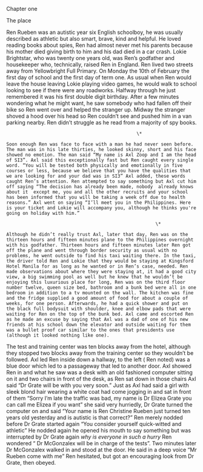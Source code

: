 

Chapter one 

The place

Ren Rueben was an autistic year six English schoolboy, he was usually described as athletic but also smart, brave, kind and helpful. He loved reading books about spies, Ren had almost never met his parents because his mother died giving birth to him and his dad died in a car crash. Lokie Brightstar, who was twenty one years old, was Ren’s godfather and housekeeper who, technically, raised Ren in England. Ren lived two streets away from Yellowbright Full Primary. On Monday the 10th of February the first day of school and the first day of term one. As usual when Ren would leave the house leaving Lokie playing video games, he would walk to school looking to see if there were any roadworks. Halfway through he just remembered it was his first double digit birthday. After a few minutes wondering what he might want, he saw somebody who had fallen off their bike so Ren went over and helped the stranger up. Midway the stranger shoved a hood over his head so Ren couldn’t see and pushed him in a van parking nearby. Ren didn’t struggle as he read from a majority of spy books. 

                                                    \*

	Soon enough Ren was face to face with a man he had never seen before. The man was in his late thirties, he looked skinny, short and his face showed no emotion. The man said “My name is Axl Zoop and I am the head of SI3”. Axl said this exceptionally fast but Ren caught every single word. “You will be tested both physically and emotionally in five courses or less, because we believe that you have the qualities that we are looking for and your dad was in SI3” Axl added, these words caught Ren’s attention. Ren attempted to say something but Axl cut him off saying “The decision has already been made, nobody  already knows about it  except me, you and all the other recruits and your school has been informed that you will be taking a week off due to health reasons.” Axl went on saying “I’ll meet you in the Philippines. Here is your ticket and Lokie will accompany you, although he thinks you're going on holiday with him.” 

                                                           \*

	Although he didn’t really trust Axl, later that day, Ren was on the thirteen hours and fifteen minutes plane to the Philippines overnight with his godfather. Thirteen hours and fifteen minutes later Ren got off the plane and went through border security as usual with no problems, he went outside to find his taxi waiting there. In the taxi, the driver told Ren and Lokie that they would be staying at Kingsford Hotel Manila for as long as he wanted or in Ren’s case, needed. Ren made observations about where they were staying at, it had a good city view, a big swimming pool as well but he knew that he wouldn’t be enjoying this luxurious place for long, Ren was on the third floor number twelve, queen size bed, bathroom and a bunk bed were all in one bedroom in addition to a tv mounted on the wall. The kitchen was fine and the fridge supplied a good amount of food for about a couple of weeks, for one person. Afterwards, he had a quick shower and put on the black full bodysuit with shoulder, knee and elbow pads that were waiting for Ren on the top of the bunk bed. Axl came and escorted Ren as he made an excuse by saying that Axl was a dad of one of his new friends at his school down the elevator and outside waiting for them was a bullet proof car similar to the ones that presidents use (although it looked nothing like one). 

The test and training center was ten blocks away from the hotel, although they stopped two blocks away from the training center so they wouldn’t be followed. Axl led Ren inside down a hallway, to the left ( Ren noted) was a blue door which led to a passageway that led to another door. Axl showed Ren in and what he saw was a desk with an old fashioned computer sitting on it and two chairs in front of the desk, as Ren sat down in those chairs Axl said “Dr Grate will be with you very soon.” Just as Axl had said a girl with sleek blond hair wearing a white coat had come jogging in and sat in front of them “Sorry I’m late the traffic was bad, my name is Dr Elizea Grate you can call me Elizea if you want” she said very hurriedly, Dr Grate turned the computer on and said “Your name is Ren Christine Rueben just turned ten years old yesterday and is autistic is that correct?” Ren merely nodded  before Dr Grate started again “You consider yourself quick-witted and athletic” He nodded again he opened his mouth to say something but was interrupted by Dr Grate again *why is everyone in such a hurry* Ren wondered “ Dr McGonzalex will be in charge of the tests”. Two minutes later Dr McGonzalex walked in and stood at the door. He said in a deep voice “Mr Rueben come with me” Ren hesitated, but got an encouraging look from Dr Grate, then obeyed.   
